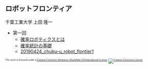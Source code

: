 ## ロボットフロンティア

千葉工業大学 上田 隆一

* 第一回
  * [確率ロボティクスとは](https://ryuichiueda.github.io/LNPR_SLIDES/10min/chap1_10min.html)
  * [確率統計の基礎](https://ryuichiueda.github.io/LNPR_SLIDES/30min/chap2_30min.html)
  * [20190424_chubu-u_robot_flontier1](https://ryuichiueda.github.io/LNPR_SLIDES/30min/chap4_30min.html)

<p style="font-size:50%">
This work is licensed under a <a rel="license" href="http://creativecommons.org/licenses/by-sa/4.0/">Creative Commons Attribution-ShareAlike 4.0 International License</a>.
<a rel="license" href="http://creativecommons.org/licenses/by-sa/4.0/">
<img alt="Creative Commons License" style="border-width:0" src="https://i.creativecommons.org/l/by-sa/4.0/88x31.png" /></a>
</p>

